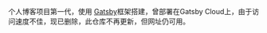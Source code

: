 个人博客项目第一代，使用 [Gatsby](https://www.gatsbyjs.com)框架搭建，曾部署在Gatsby Cloud上，由于访问速度不佳，现已删除，此仓库不再更新，但网址仍可用。
